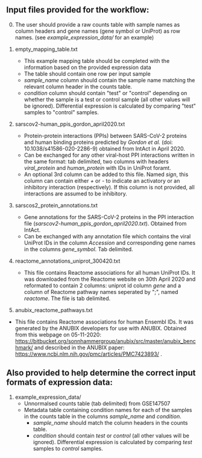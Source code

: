 ## Input files provided for the workflow:

0. The user should provide a raw counts table with sample names as column headers and gene names (gene symbol or UniProt) as row names. (see *example_expression_data/* for an example)

1. empty_mapping_table.txt
	* This example mapping table should be completed with the information based on the provided expression data
	* The table should contain one row per input sample
	* *sample_name* column should contain the sample name matching the relevant column header in the counts table.
	* *condition* column should contain "test" or "control"  depending on whether the sample is a test or control sample (all other values will be ignored). Differential expression is calculated by comparing "test" samples to "control" samples.

2. sarscov2-human_ppis_gordon_april2020.txt
	* Protein-protein interactions (PPIs) between SARS-CoV-2 proteins and human binding proteins predicted by *Gordon et al.* (doi: 10.1038/s41586-020-2286-9) obtained from IntAct in April 2020.
	* Can be exchanged for any other viral-host PPI interactions written in the same format: tab delimited, two columns with headers *viral_protein* and *human_protein* with IDs in UniProt foramt.
	* An optional 3rd column can be added to this file. Named *sign*, this column can contain either *+* or *-* to indicate an activatory or an inhibitory interaction (respectively). If this column is not provided, all interactions are assumed to be inhibitory.

3. sarscos2_protein_annotations.txt
	* Gene annotations for the SARS-CoV-2 proteins in the PPI interaction file (*sarscov2-human_ppis_gordon_april2020.txt*). Obtained from IntAct.
	* Can be exchanged with any annotation file which contains the viral UniProt IDs in the column *Accession* and corresponding gene names in the columns *gene_symbol*. Tab delimited.

4. reactome_annotations_uniprot_300420.txt
	* This file contains Reactome associations for all human UniProt IDs. It was downloaded from the Reactome website on 30th April 2020 and reformated to contain 2 columns: uniprot id column *gene* and a column of Reactome pathway names seperated by ";", named *reactome*. The file is tab delimited.

5. anubix_reactome_pathways.txt
  * This file contains Reactome associations for human Ensembl IDs. It was generated by the ANUBIX developers for use with ANUBIX. Obtained from this webpage on 05-11-2020: https://bitbucket.org/sonnhammergroup/anubix/src/master/anubix_benchmark/ and described in the ANUBIX paper: https://www.ncbi.nlm.nih.gov/pmc/articles/PMC7423893/ .

## Also provided to help determine the correct input formats of expression data:

1. example_expression_data/
	* Unnormalsed counts table (tab delimited) from GSE147507
	* Metadata table containing condition names for each of the samples in the counts table in the columns *sample_name* and *condition*. 
	  - *sample_name* should match the column headers in the counts table.
	  - *condition* should contain *test* or *control* (all other values will be ignored). Differential expression is calculated by comparing *test* samples to *control* samples.